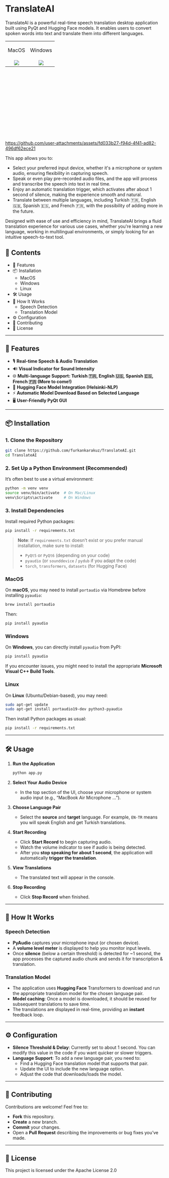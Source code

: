 # TranslateAI

TranslateAI is a powerful real-time speech translation desktop application built using PyQt and Hugging Face models. It enables users to convert spoken words into text and translate them into different languages.

<table style="width:100%; height:300px; border: none; border-collapse: collapse; text-align: center; vertical-align: top;">
  <tr>
    <td><p align="center">MacOS</p></td>
    <td><p align="center">Windows</p></td>
  </tr>
  <tr>
    <td style="text-align:center; vertical-align:middle; border:none;">
      <img src="https://github.com/user-attachments/assets/3d587358-ebb2-4e9b-b312-550997fa824b">
    </td>
    <td style="text-align:center; vertical-align:middle; border:none;">
      <img src="https://github.com/user-attachments/assets/56b403cc-d5ff-4b6f-b771-b01710fc8702">
    </td>
  </tr>
</table>

https://github.com/user-attachments/assets/fd033b27-f94d-4f41-ad82-496df62ece21

This app allows you to:

- Select your preferred input device, whether it's a microphone or system audio, ensuring flexibility in capturing speech.
- Speak or even play pre-recorded audio files, and the app will process and transcribe the speech into text in real time.
- Enjoy an automatic translation trigger, which activates after about 1 second of silence, making the experience smooth and natural.
- Translate between multiple languages, including Turkish 🇹🇷, English 🇬🇧, Spanish 🇪🇸, and French 🇫🇷, with the possibility of adding more in the future.


Designed with ease of use and efficiency in mind, TranslateAI brings a fluid translation experience for various use cases, whether you're learning a new language, working in multilingual environments, or simply looking for an intuitive speech-to-text tool.


## 📌 Contents

- 🚀 Features
- 📦 Installation
   - MacOS
   - Windows
   - Linux
- 🛠️ Usage
- 🧠 How It Works
   - Speech Detection
   - Translation Model
- ⚙️ Configuration
- 🤝 Contributing
- 📝 License

---

## 🚀 Features

- 🎙️ **Real-time Speech & Audio Translation**
- 🔊 **Visual Indicator for Sound Intensity**
- 🌐 **Multi-language Support: Turkish 🇹🇷, English 🇺🇸, Spanish 🇪🇸, French 🇫🇷 (More to come!)**
- 🤖 **Hugging Face Model Integration (Helsinki-NLP)**
- ⚡ **Automatic Model Download Based on Selected Language**
- 🖥️ **User-Friendly PyQt GUI**

---

## 📦 Installation

### 1. Clone the Repository

```bash
git clone https://github.com/furkankarakuz/TranslateAI.git
cd TranslateAI
```

### 2. Set Up a Python Environment (Recommended)

It’s often best to use a virtual environment:

```bash
python -m venv venv
source venv/bin/activate  # On Mac/Linux
venv\Scripts\activate     # On Windows
```

### 3. Install Dependencies

Install required Python packages:

```bash
pip install -r requirements.txt
```

> **Note**: If `requirements.txt` doesn’t exist or you prefer manual installation, make sure to install:
> - `PyQt5` or `PyQt6` (depending on your code)
> - `pyaudio` (or `sounddevice` / `pydub` if you adapt the code)
> - `torch`, `transformers`, `datasets` (for Hugging Face)

### MacOS

On **macOS**, you may need to install `portaudio` via Homebrew before installing `pyaudio`:

```bash
brew install portaudio
```

Then:

```bash
pip install pyaudio
```

### Windows

On **Windows**, you can directly install `pyaudio` from PyPI:

```bash
pip install pyaudio
```

If you encounter issues, you might need to install the appropriate **Microsoft Visual C++ Build Tools**.

### Linux

On **Linux** (Ubuntu/Debian-based), you may need:

```bash
sudo apt-get update
sudo apt-get install portaudio19-dev python3-pyaudio
```

Then install Python packages as usual:

```bash
pip install -r requirements.txt
```

---

## 🛠️ Usage

1. **Run the Application**
   ```bash
   python app.py
   ```

2. **Select Your Audio Device**  
   - In the top section of the UI, choose your microphone or system audio input (e.g., “MacBook Air Microphone …”).

3. **Choose Language Pair**  
   - Select the **source** and **target** language. For example, `EN-TR` means you will speak English and get Turkish translations.

4. **Start Recording**  
   - Click **Start Record** to begin capturing audio.  
   - Watch the volume indicator to see if audio is being detected.  
   - After you **stop speaking for about 1 second**, the application will automatically **trigger the translation**.

5. **View Translations**  
   - The translated text will appear in the console.  

6. **Stop Recording**  
   - Click **Stop Record** when finished.  

---

## 🧠 How It Works

### Speech Detection

- **PyAudio** captures your microphone input (or chosen device).  
- A **volume level meter** is displayed to help you monitor input levels.  
- Once **silence** (below a certain threshold) is detected for ~1 second, the app processes the captured audio chunk and sends it for transcription & translation.

### Translation Model

- The application uses **Hugging Face** Transformers to download and run the appropriate translation model for the chosen language pair.  
- **Model caching**: Once a model is downloaded, it should be reused for subsequent translations to save time.  
- The translations are displayed in real-time, providing an **instant** feedback loop.

---

## ⚙️ Configuration

- **Silence Threshold & Delay**: Currently set to about 1 second. You can modify this value in the code if you want quicker or slower triggers.  
- **Language Support**: To add a new language pair, you need to:
  - Find a Hugging Face translation model that supports that pair.
  - Update the UI to include the new language option.
  - Adjust the code that downloads/loads the model.

---

## 🤝 Contributing

Contributions are welcome! Feel free to:

- **Fork** this repository.
- **Create** a new branch.
- **Commit** your changes.
- Open a **Pull Request** describing the improvements or bug fixes you’ve made.

---

## 📝 License

This project is licensed under the Apache License 2.0
